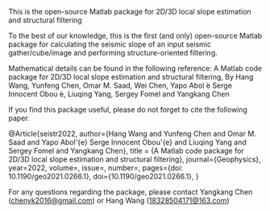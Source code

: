 This is the open-source Matlab package for 2D/3D local slope estimation and structural filtering

To the best of our knowledge, this is the first (and only) open-source Matlab package for calculating the seismic slope of an input seismic gather/cube/image and performing structure-oriented filtering.

Mathematical details can be found in the following reference: 
A Matlab code package for 2D/3D local slope estimation and structural filtering, By Hang Wang, Yunfeng Chen, Omar M. Saad, Wei Chen, Yapo Abol ́e Serge Innocent Obou ́e, Liuqing Yang, Sergey Fomel and Yangkang Chen


If you find this package useful, please do not forget to cite the following paper. 

@Article{seistr2022,
  author={Hang Wang and Yunfeng Chen and Omar M. Saad and Yapo Abol\'{e} Serge Innocent Obou\'{e} and Liuqing Yang and Sergey Fomel and Yangkang Chen},
  title = {A Matlab code package for 2D/3D local slope estimation and structural filtering},
  journal={Geophysics},
  year=2022,
  volume=,
  issue=,
  number=,
  pages={doi: 10.1190/geo2021.0266.1},
  doi={10.1190/geo2021.0266.1},
}


For any questions regarding the package, please contact Yangkang Chen (chenyk2016@gmail.com) or Hang Wang (18328504171@163.com) 




